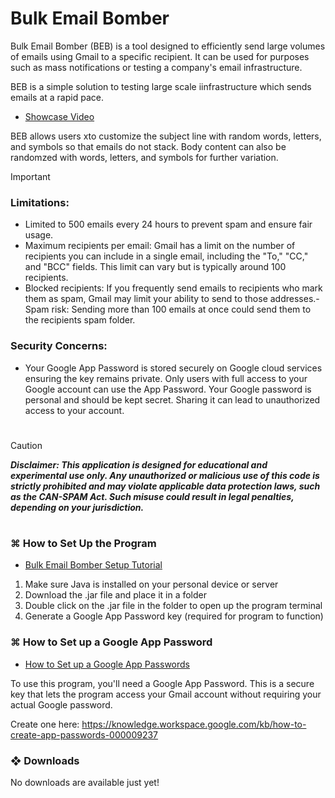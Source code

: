 # Bulk Email Bomber
Bulk Email Bomber (BEB) is a tool designed to efficiently send large volumes of emails using Gmail to a specific recipient. It can be used for purposes such as mass notifications or testing a company's email infrastructure.

BEB is a simple solution to testing large scale iinfrastructure which sends emails at a rapid pace.

- [Showcase Video](https://youtube.com/@GraycenMacNeill)<br >

BEB allows users xto customize the subject line with random words, letters, and symbols so that emails do not stack. Body content can also be randomzed
with words, letters, and symbols for further variation.

> [!IMPORTANT]
> ### Limitations:
> - Limited to 500 emails every 24 hours to prevent spam and ensure fair usage.
> - Maximum recipients per email: Gmail has a limit on the number of recipients you can include in a single email, including the "To," "CC," and "BCC" fields. This limit can vary but is typically around 100 recipients.
> - Blocked recipients: If you frequently send emails to recipients who mark them as spam, Gmail may limit your ability to send to those addresses.- Spam risk: Sending more than 100 emails at once could send them to the recipients spam folder.
> ### Security Concerns:
> - Your Google App Password is stored securely on Google cloud services ensuring the key remains private. Only users with full access to your Google account can use the App Password. Your Google password is personal and should be kept secret. Sharing it can lead to unauthorized access to your account.

#
> [!CAUTION]
***Disclaimer: This application is designed for educational and experimental use only. Any unauthorized or malicious use of this code is strictly prohibited and may violate applicable data protection laws, such as the CAN-SPAM Act. Such misuse could result in legal penalties, depending on your jurisdiction.***
#


### ⌘ How to Set Up the Program
- [Bulk Email Bomber Setup Tutorial](https://youtube.com/@GraycenMacNeill)<br >
  
1) Make sure Java is installed on your personal device or server
2) Download the .jar file and place it in a folder
3) Double click on the .jar file in the folder to open up the program terminal
4) Generate a Google App Password key (required for program to function)

### ⌘ How to Set up a Google App Password
- [How to Set up a Google App Passwords](https://youtube.com/@GraycenMacNeill)<br >

To use this program, you'll need a Google App Password. This is a secure key that lets the program access your Gmail account without requiring your actual Google password.

Create one here: https://knowledge.workspace.google.com/kb/how-to-create-app-passwords-000009237

### ❖ Downloads
No downloads are available just yet!

